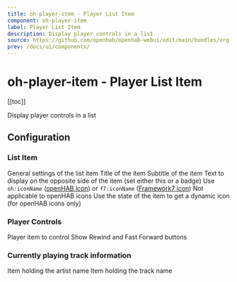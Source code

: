 ```yaml
---
title: oh-player-item - Player List Item
component: oh-player-item
label: Player List Item
description: Display player controls in a list
source: https://github.com/openhab/openhab-webui/edit/main/bundles/org.openhab.ui/doc/components/oh-player-item.md
prev: /docs/ui/components/
---
```


# oh-player-item - Player List Item

<!-- Put a screenshot here if relevant:
![](./images/oh-player-item/header.jpg)
-->

[[toc]]

<!-- Note: you can overwrite the definition-provided description and add your own intro/additional sections instead -->
<!-- DO NOT REMOVE the following comments if you intend to keep the definition-provided description -->
<!-- GENERATED componentDescription -->
Display player controls in a list
<!-- GENERATED /componentDescription -->

## Configuration

<!-- DO NOT REMOVE the following comments -->
<!-- GENERATED props -->
### List Item
<div class="props">
<PropGroup name="listitem" label="List Item">
  General settings of the list item
<PropBlock type="TEXT" name="title" label="Title">
  <PropDescription>
    Title of the item
  </PropDescription>
</PropBlock>
<PropBlock type="TEXT" name="subtitle" label="Subtitle">
  <PropDescription>
    Subtitle of the item
  </PropDescription>
</PropBlock>
<PropBlock type="TEXT" name="after" label="After">
  <PropDescription>
    Text to display on the opposite side of the item (set either this or a badge)
  </PropDescription>
</PropBlock>
<PropBlock type="TEXT" name="icon" label="Icon">
  <PropDescription>
    Use <code>oh:iconName</code> (<a class="external text-color-blue" target="_blank" href="https://www.openhab.org/link/icons">openHAB icon</a>) or <code>f7:iconName</code> (<a class="external text-color-blue" target="_blank" href="https://framework7.io/icons/">Framework7 icon</a>)
  </PropDescription>
</PropBlock>
<PropBlock type="TEXT" name="iconColor" label="Icon Color">
  <PropDescription>
    Not applicable to openHAB icons
  </PropDescription>
</PropBlock>
<PropBlock type="BOOLEAN" name="iconUseState" label="Icon depends on state">
  <PropDescription>
    Use the state of the item to get a dynamic icon (for openHAB icons only)
  </PropDescription>
</PropBlock>
</PropGroup>
</div>

### Player Controls
<div class="props">
<PropGroup name="player" label="Player Controls">
<PropBlock type="TEXT" name="item" label="Item" context="item">
  <PropDescription>
    Player item to control
  </PropDescription>
</PropBlock>
<PropBlock type="BOOLEAN" name="showRewindFFward" label="Rewind/Fast Forward">
  <PropDescription>
    Show Rewind and Fast Forward buttons
  </PropDescription>
</PropBlock>
</PropGroup>
</div>

### Currently playing track information
<div class="props">
<PropGroup name="Current Track Info" label="Currently playing track information">
<PropBlock type="TEXT" name="artistItem" label="Artist Item" context="item">
  <PropDescription>
    Item holding the artist name
  </PropDescription>
</PropBlock>
<PropBlock type="TEXT" name="trackItem" label="Track Item" context="item">
  <PropDescription>
    Item holding the track name
  </PropDescription>
</PropBlock>
</PropGroup>
</div>


<!-- GENERATED /props -->

<!-- If applicable describe how properties are forwarded to a underlying component from Framework7, ECharts, etc.:
### Inherited Properties

-->

<!-- If applicable describe the slots recognized by the component and what they represent:
### Slots

#### `default`

The contents of the oh-player-item.

-->

<!-- Add as many examples as desired - put the YAML in a details container when it becomes too long (~150/200+ lines):
## Examples

### Example 1

![](./images/oh-player-item/example1.jpg)

```yaml
component: oh-player-item
config:
  prop1: value1
  prop2: value2
```

### Example 2

![](./images/oh-player-item/example2.jpg)

::: details YAML
```yaml
component: oh-player-item
config:
  prop1: value1
  prop2: value2
slots
```
:::

-->

<!-- Try to clean up URLs to the forum (https://community.openhab.org/t/<threadID>[/<postID>] should suffice)
## Community Resources

- [Community Post 1](https://community.openhab.org/t/12345)
- [Community Post 2](https://community.openhab.org/t/23456)
-->
